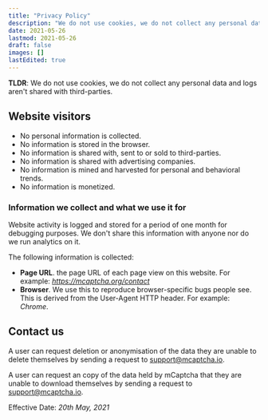 ```yaml
---
title: "Privacy Policy"
description: "We do not use cookies, we do not collect any personal data and logs aren't shared with third-parties."
date: 2021-05-26
lastmod: 2021-05-26
draft: false
images: []
lastEdited: true
---
```


**TLDR**: We do not use cookies, we do not collect any personal data and
logs aren't shared with third-parties.

## Website visitors

- No personal information is collected.
- No information is stored in the browser.
- No information is shared with, sent to or sold to third-parties.
- No information is shared with advertising companies.
- No information is mined and harvested for personal and behavioral trends.
- No information is monetized.

### Information we collect and what we use it for

Website activity is logged and stored for a period of one month for
debugging purposes. We don't share this information with anyone nor do
we run analytics on it.

The following information is collected:

- **Page URL**. the page URL of each page view on this website. For
  example: _https://mcaptcha.org/contact_
- **Browser**. We use this to reproduce browser-specific bugs people
  see. This is derived from the User-Agent HTTP header. For example: _Chrome_.

## Contact us

A user can request deletion or anonymisation of the data they are unable
to delete themselves by sending a request to support@mcaptcha.io.

A user can request an copy of the data held by mCaptcha that they are unable
to download themselves by sending a request to support@mcaptcha.io.

Effective Date: _20th May, 2021_
